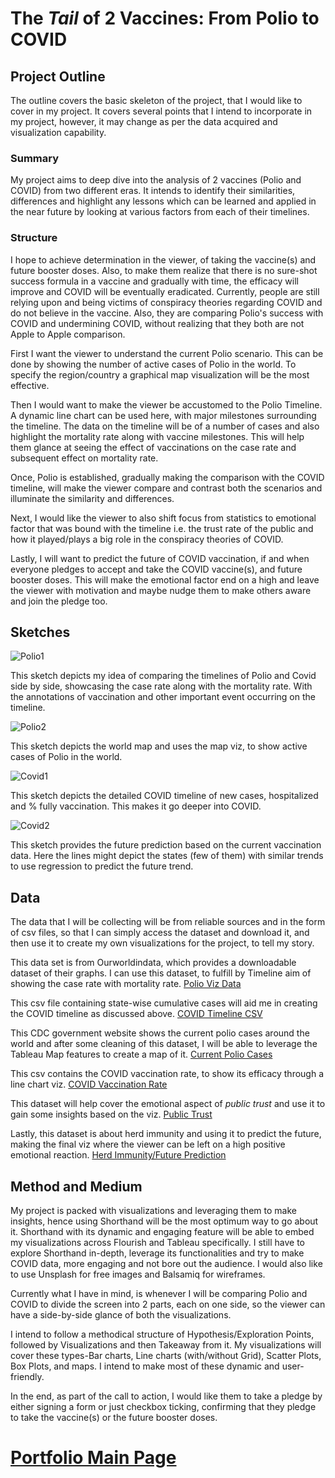 # The *Tail* of 2 Vaccines: From Polio to COVID

## Project Outline

The outline covers the basic skeleton of the project, that I would like to cover in my project. It covers several points that I intend to incorporate in my project, however, it may change as per the data acquired and visualization capability.

### Summary

My project aims to deep dive into the analysis of 2 vaccines (Polio and COVID) from two different eras. It intends to identify their similarities, differences and highlight any lessons which can be learned and applied in the near future by looking at various factors from each of their timelines. 

### Structure

I hope to achieve determination in the viewer, of taking the vaccine(s) and future booster doses. Also, to make them realize that there is no sure-shot success formula in a vaccine and gradually with time, the efficacy will improve and COVID will be eventually eradicated. Currently, people are still relying upon and being victims of conspiracy theories regarding COVID and do not believe in the vaccine. Also, they are comparing Polio's success with COVID and undermining COVID, without realizing that they both are not Apple to Apple comparison. 

First I want the viewer to understand the current Polio scenario. This can be done by showing the number of active cases of Polio in the world. To specify the region/country a graphical map visualization will be the most effective.

Then I would want to make the viewer be accustomed to the Polio Timeline. A dynamic line chart can be used here, with major milestones surrounding the timeline. The data on the timeline will be of a number of cases and also highlight the mortality rate along with vaccine milestones. This will help them glance at seeing the effect of vaccinations on the case rate and subsequent effect on mortality rate.

Once, Polio is established, gradually making the comparison with the COVID timeline, will make the viewer compare and contrast both the scenarios and illuminate the similarity and differences.

Next, I would like the viewer to also shift focus from statistics to emotional factor that was bound with the timeline i.e. the trust rate of the public and how it played/plays a big role in the conspiracy theories of COVID.

Lastly, I will want to predict the future of COVID vaccination, if and when everyone pledges to accept and take the COVID vaccine(s), and future booster doses. This will make the emotional factor end on a high and leave the viewer with motivation and maybe nudge them to make others aware and join the pledge too. 

## Sketches

![Polio1](https://user-images.githubusercontent.com/30127254/141885618-2c3f63b9-22e6-4488-b78e-049d7b7cad13.jpeg)

This sketch depicts my idea of comparing the timelines of Polio and Covid side by side, showcasing the case rate along with the mortality rate. With the annotations of vaccination and other important event occurring on the timeline.

![Polio2](https://user-images.githubusercontent.com/30127254/141885620-c937c56d-3410-46d3-9d7d-67003d42286f.jpeg)

This sketch depicts the world map and uses the map viz, to show active cases of Polio in the world.


![Covid1](https://user-images.githubusercontent.com/30127254/141885622-5baf9e49-7a0b-4cfb-8dde-b21bc481b385.jpeg)

This sketch depicts the detailed COVID timeline of new cases, hospitalized and % fully vaccination. This makes it go deeper into COVID.


![Covid2](https://user-images.githubusercontent.com/30127254/141885617-e77722a3-d8cf-4a0d-89fe-60a239dedc97.jpeg)

This sketch provides the future prediction based on the current vaccination data. Here the lines might depict the states (few of them) with similar trends to use regression to predict the future trend. 

## Data

The data that I will be collecting will be from reliable sources and in the form of csv files, so that I can simply access the dataset and download it, and then use it to create my own visualizations for the project, to tell my story.

This data set is from Ourworldindata, which provides a downloadable dataset of their graphs. I can use this dataset, to fulfill by Timeline aim of showing the case rate with mortality rate.
[Polio Viz Data](https://ourworldindata.org/grapher/polio-rate-of-cases-vs-vaccination-coverage)

This csv file containing state-wise cumulative cases will aid me in creating the COVID timeline as discussed above.
[COVID Timeline CSV](https://github.com/nytimes/covid-19-data/blob/master/rolling-averages/us-states.csv)

This CDC government website shows the current polio cases around the world and after some cleaning of this dataset, I will be able to leverage the Tableau Map features to create a map of it.
[Current Polio Cases](https://www.cdc.gov/mmwr/volumes/70/wr/mm7034a1.htm#T1_down)

This csv contains the COVID vaccination rate, to show its efficacy through a line chart viz.
[COVID Vaccination Rate](https://github.com/owid/covid-19-data/blob/master/public/data/vaccinations/us_state_vaccinations.csv)

This dataset will help cover the emotional aspect of *public trust* and use it to gain some insights based on the viz.
[Public Trust](https://www.pewresearch.org/politics/2021/05/17/public-trust-in-government-1958-2021/)

Lastly, this dataset is about herd immunity and using it to predict the future, making the final viz where the viewer can be left on a high positive emotional reaction.
[Herd Immunity/Future Prediction](https://www.mckinsey.com/industries/healthcare-systems-and-services/our-insights/when-will-the-covid-19-pandemic-end)

## Method and Medium

My project is packed with visualizations and leveraging them to make insights, hence using Shorthand will be the most optimum way to go about it. Shorthand with its dynamic and engaging feature will be able to embed my visualizations across Flourish and Tableau specifically. I still have to explore Shorthand in-depth, leverage its functionalities and try to make COVID data, more engaging and not bore out the audience. I would also like to use Unsplash for free images and Balsamiq for wireframes.

Currently what I have in mind, is whenever I will be comparing Polio and COVID to divide the screen into 2 parts, each on one side, so the viewer can have a side-by-side glance of both the visualizations. 

I intend to follow a methodical structure of Hypothesis/Exploration Points, followed by Visualizations and then Takeaway from it. My visualizations will cover these types-Bar charts, Line charts (with/without Grid), Scatter Plots, Box Plots, and maps. I intend to make most of these dynamic and user-friendly. 

In the end, as part of the call to action, I would like them to take a pledge by either signing a form or just checkbox ticking, confirming that they pledge to take the vaccine(s) or the future booster doses.

# [Portfolio Main Page](https://masoom1111.github.io/portfolio/)
